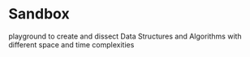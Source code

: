# Sandbox
playground to create and dissect Data Structures and Algorithms with different space and time complexities

